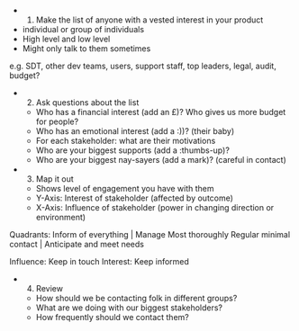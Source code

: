 * 1. Make the list of anyone with a vested interest in your product
 * individual or group of individuals
 * High level and low level
 * Might only talk to them sometimes

e.g. SDT, other dev teams, users, support staff, top leaders, legal, audit, budget?

* 2. Ask questions about the list
  * Who has a financial interest (add an £)? Who gives us more budget for people?
  * Who has an emotional interest (add a :))? (their baby)
  * For each stakeholder: what are their motivations
  * Who are your biggest supports (add a :thumbs-up)?
  * Who are your biggest nay-sayers (add a mark)? (careful in contact)

* 3. Map it out
  * Shows level of engagement you have with them
  * Y-Axis: Interest of stakeholder (affected by outcome)
  * X-Axis: Influence of stakeholder (power in changing direction or environment)

Quadrants:
 Inform of everything     | Manage Most thoroughly
 Regular minimal contact  | Anticipate and meet needs

Influence: Keep in touch
Interest: Keep informed

* 4. Review
  * How should we be contacting folk in different groups?
  * What are we doing with our biggest stakeholders?
  * How frequently should we contact them?
  

